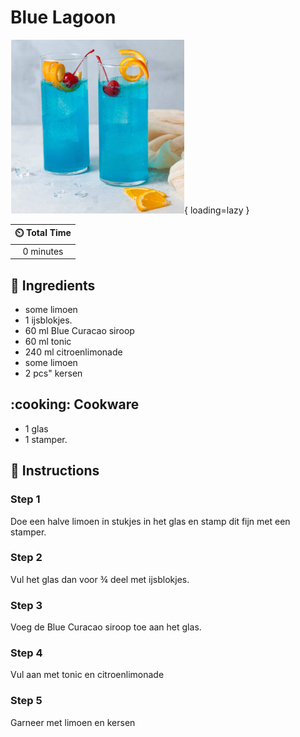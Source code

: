 # Blue Lagoon

![Blue Lagoon](../assets/images/blue-lagoon.png){ loading=lazy }

| :timer_clock: Total Time |
|:-----------------------: |
| 0 minutes |

## :salt: Ingredients

- some limoen
- 1 ijsblokjes.
- 60 ml Blue Curacao siroop
- 60 ml tonic
- 240 ml citroenlimonade
- some limoen
- 2 pcs" kersen

## :cooking: Cookware

- 1 glas
- 1 stamper.

## :pencil: Instructions

### Step 1

Doe een halve limoen in stukjes in het glas en stamp dit fijn met een stamper.

### Step 2

Vul het glas dan voor ¾ deel met ijsblokjes.

### Step 3

Voeg de Blue Curacao siroop toe aan het glas.

### Step 4

Vul aan met tonic en citroenlimonade

### Step 5

Garneer met limoen  en kersen
